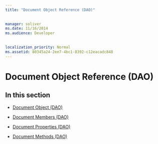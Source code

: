 ```yaml
---
title: "Document Object Reference (DAO)"
  
  
manager: soliver
ms.date: 11/16/2014
ms.audience: Developer
 
  
localization_priority: Normal
ms.assetid: 80345a24-2ee7-4bc1-8392-c12eacadc848
---
```


# Document Object Reference (DAO)

## In this section

- [Document Object (DAO)](document-object-dao.md)
    
- [Document Members (DAO)](document-members-dao.md)
    
- [Document Properties (DAO)](document-properties-dao.md)
    
- [Document Methods (DAO)](document-methods-dao.md)
    

